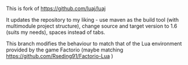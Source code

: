 This is fork of https://github.com/luaj/luaj

It updates the repository to my liking - use maven as the build tool (with multimodule project structure), change source and target version to 1.6 (suits my needs), spaces instead of tabs.

This branch modifies the behaviour to match that of the Lua environment provided by the game Factorio (maybe matching https://github.com/Rseding91/Factorio-Lua )